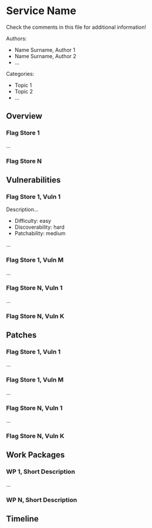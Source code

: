 Service Name
============
Check the comments in this file for additional information!

[comment]: # (The service name shouldn't be longer than 20 chars)

Authors:
* Name Surname, Author 1
* Name Surname, Author 2
* ...

Categories:
* Topic 1
* Topic 2
* ...

[comment]: # (Topics typically correspond to the vulnerabilities of each flag store, e.g., web, pwn, rev, crypto, etc. You are encouraged to implement different topics on each service, for instance by combining Web vulnerabilities with binary exploitation, or cryptography and reversing, and so on)


Overview
--------

[comment]: # (Include an exhaustive overview of the service and its intended functionalities. Explain in detail the technological stack that you plan to adopt, but do not introduce the vulnerabilities yet)

### Flag Store 1

[comment]: # (Detail how flags are stored and what do they represent. Explain if you plan to use flag IDs and how)

...

### Flag Store N

[comment]: # (Detail how flags are stored and what do they represent. Explain if you plan to use flag IDs and how)


Vulnerabilities
---------------

[comment]: # (Provide a high-level description of the vulnerabilities affecting each flag store. Include a proof-of-concept of the exploit, or - if this is not possible - a description of the attack flow. For each *vulnerability*, specify the intended difficulty level of the exploit, its *discoverability* by inspecting traffic dumps, etc., and *patchability*. Accepted values are *easy*, *medium*, *hard*. Vulnerabilities that are easy to exploit should be also easy to patch. On the other hand, it is fine to require more complex patches if the difficulty is also hard. It is also fine to keep the pathcability as easy if the discoverability is hard. Concerning discoverability, as a rule of thumb, there are 3 cases: *easy*, the exploit can be easily identified and reflected; *medium*, the exploit can be easily identified, but reflection is not trivial; *hard*, when identification and especially reflection are unlikely to be possible, e.g., if the connection is encrypted. We perfectly understand that precisely defining all possible vulnerabilities at this stage is difficult, but it's important to incorporate them during the design phase instead of adding some vulnerabilities at the end of the development)

### Flag Store 1, Vuln 1
Description...

* Difficulty: easy
* Discoverability: hard
* Patchability: medium

...

### Flag Store 1, Vuln M

...

### Flag Store N, Vuln 1

...

### Flag Store N, Vuln K


Patches
-------

[comment]: # (For each of the vulnerabilities reported in the previous section, outline a possible fix)

### Flag Store 1, Vuln 1

...

### Flag Store 1, Vuln M

...

### Flag Store N, Vuln 1

...

### Flag Store N, Vuln K


Work Packages
-------------

[comment]: # (Brief description of each work package)

### WP 1, Short Description

...

### WP N, Short Description


Timeline
--------

[comment]: # (A realistic timeline to complete the service and a mapping between team members and work packages, i.e., who is doing what)
